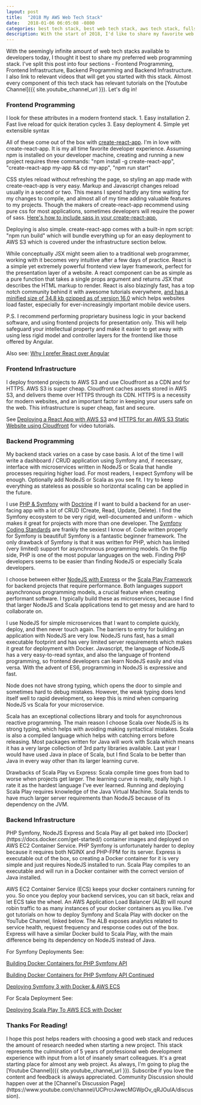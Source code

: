 ```yaml
---
layout: post
title:  "2018 My AWS Web Tech Stack"
date:   2018-01-06 06:05:08 -0800
categories: best tech stack, best web tech stack, aws tech stack, fullstack aws, full stack aws, aws stack, aws, web tech stack
description: With the start of 2018, I'd like to share my favorite web tech stack for AWS. This stack is excellent for web applications of any kind - user facing platforms, sass products, api-driven webservices and more. If you're looking for a tech stack, here's a great place to start.
---
```


With the seemingly infinite amount of web tech stacks available to developers today,
I thought it best to share my preferred web programming stack.
I've split this post into four sections -
Frontend Programming, Frontend Infrastructure, Backend Programming and Backend Infrastructure.
I also link to relevant videos that will get you started with this stack.
Almost every component of this tech stack has relevant tutorials on the [Youtube Channel]({{ site.youtube_channel_url }}).
Let's dig in!

<h3>Frontend Programming</h3>
I look for these attributes in a modern frontend stack.
1. Easy installation
2. Fast live reload for quick iteration cycles
3. Easy deployment
4. Simple yet extensible syntax

All of these come out of the box with [create-react-app](https://github.com/facebookincubator/create-react-app). I'm in love with create-react-app.
It is my all time favorite developer experience. Assuming npm is installed on your developer machine,
creating and running a new project requires three commands:
"npm install -g create-react-app", "create-react-app my-app && cd my-app", "npm run start"

CSS styles reload without refreshing the page, so styling an app made with create-react-app is very easy.
Markup and Javascript changes reload usually in a second or two. This means I spend hardly any time
waiting for my changes to compile, and almost all of my time adding valuable features to my projects. Though the makers
of create-react-app recommend using pure css for most applications, sometimes developers will require
the power of sass. [Here's how to include sass in your create-react-app.](https://www.youtube.com/watch?v=B_zZDa80FVo)

Deploying is also simple. create-react-app comes with a built-in npm script: "npm run build" which will bundle
everything up for an easy deployment to AWS S3 which is covered under the infrastructure section below.

While conceptually JSX might seem alien to a traditional web programmer, working with it becomes very intuitive
after a few days of practice. React is a simple yet extremely powerful frontend view layer framework, perfect for
the presentation layer of a website. A react component can be as simple as a pure function that takes a single props
argument and returns JSX that describes the HTML markup to render. React is also blazingly fast, has a top notch
community behind it with awesome tutorials everywhere,
[and has a minified size of 34.8 kb gzipped as of version 16.0](https://reactjs.org/blog/2017/09/26/react-v16.0.html#reduced-file-size) which helps
websites load faster, especially for ever-increasingly important mobile device users.

P.S. I recommend performing proprietary business logic in your backend software,
and using frontend projects for presentation only. This will help safeguard your intellectual property and make
it easier to get away with using less rigid model and controller layers for the frontend like those offered by Angular.

Also see: [Why I prefer React over Angular](/react/vs/angular/4,/why/is/awesome,/use/react,/angular,/overview/2018/01/05/2018-topics.html)

<h3>Frontend Infrastructure</h3>
I deploy frontend projects to AWS S3 and use Cloudfront as a CDN and for HTTPS. AWS S3 is super cheap. Cloudfront
caches assets stored in AWS S3, and delivers theme over HTTPS through its CDN. HTTPS is a necessity for modern
websites, and an important factor in keeping your users safe on the web. This infrastructure is super cheap, fast
and secure.

See [Deploying a React App with AWS S3](https://www.youtube.com/watch?v=rVj3zc30-8E) and [HTTPS for an AWS S3 Static Website using Cloudfront](https://www.youtube.com/watch?v=_Jw6tHUp6js&t=82s) for video tutorials.

<h3>Backend Programming</h3>
My backend stack varies on a case by case basis. A lot of the time I will write a
dashboard / CRUD application using Symfony and, if necessary, interface with microservices written in
NodeJS or Scala that handle processes requiring higher load. For most readers, I expect Symfony will
be enough. Optionally add NodeJS or Scala as you see fit. I try to keep everything as stateless as possible
so horizontal scaling can be applied in the future.

I use [PHP & Symfony](http://symfony.com/at-a-glance) with [Doctrine](https://symfony.com/doc/current/doctrine.html) if I want to build a backend for
an user-facing app with a lot of CRUD (Create, Read, Update, Delete).
I find the Symfony ecosystem to be very rigid, well-documented and uniform - which makes it great for projects with more than one developer.
The [Symfony Coding Standards](http://symfony.com/doc/current/contributing/code/standards.html#symfony-coding-standards-in-detail) are frankly
the sexiest I know of. Code written properly for Symfony is beautiful! Symfony is a fantastic beginner
framework. The only drawback of Symfony
is that it was written for PHP, which has limited (very limited) support for asynchronous programming models.
On the flip side, PHP is one of the most popular languages on the web. Finding PHP developers seems to be easier
than finding NodeJS or especially Scala developers.

I choose between either [NodeJS with Express](https://expressjs.com/)
or the [Scala Play Framework](https://www.playframework.com/) for backend projects that require
performance. Both languages support asynchronous programming models, a crucial feature when creating performant software.
I typically build these as microservices, because I find that larger NodeJS and Scala applications tend to get messy and
are hard to collaborate on.

I use NodeJS for simple microservices that I want to complete quickly, deploy, and then never touch again.
The barriers to entry for building an application with
NodeJS are very low. NodeJS runs fast, has a small executable footprint and has very limited server requirements
which makes it great for deployment with Docker. Javascript, the language of NodeJS has a very easy-to-read
syntax, and also the language of frontend programming, so frontend developers can learn NodeJS easily and visa versa.
With the advent of ES6, programming in NodeJS is expressive and fast.

Node does not have strong typing,
which opens the door to simple and sometimes hard to debug mistakes. However, the weak typing does lend itself
well to rapid development, so keep this is mind when comparing NodeJS vs Scala for your microservice.

Scala has an exceptional collections library and tools for asynchronous reactive programming. The main reason
I choose Scala over NodeJS is its strong typing, which helps with avoiding making syntactical mistakes. Scala is also
a compiled language which helps with catching errors before releasing. Most packages written for Java will
work with Scala which means it has a very large collection of 3rd party libraries available.
Last year I would have used Java in place of Scala, but I find Scala to be better
than Java in every way other than its larger learning curve.

Drawbacks of Scala Play vs Express: Scala compile time goes from bad to worse when projects get larger. The learning curve
is really, really high. I rate it as the hardest language I've ever learned. Running and deploying Scala Play requires
knowledge of the Java Virtual Machine. Scala tends to have much larger server requirements than NodeJS because of its
dependency on the JVM.

<h3>Backend Infrastructure</h3>
PHP Symfony, NodeJS Express and Scala Play all get baked into [Docker](https://docs.docker.com/get-started/) container images and deployed on
AWS EC2 Container Service. PHP Symfony is unfortunately harder to deploy because it requires both NGINX and PHP-FPM for its
server. Express is executable out of the box, so creating a Docker container for it is very simple and just
requires NodeJS installed to run. Scala Play compiles to an executable and will run in a Docker container with the correct
version of Java installed.

AWS EC2 Container Service (ECS) keeps your docker containers running for you. So once you deploy your backend services,
you can sit back, relax and let ECS take the wheel. An AWS Application Load Balancer (ALB) will round robin traffic
to as many instances of your docker containers as you like. I've got tutorials on how to deploy Symfony and Scala Play
with docker on the YouTube Channel, linked below. The ALB exposes analytics related to service health, request frequency
and response codes out of the box. Express will have a similar Docker build to Scala Play, with the main difference
being its dependency on NodeJS instead of Java.

For Symfony Deployments See:

[Building Docker Containers for PHP Symfony API](https://www.youtube.com/watch?v=W_3nbAKh860)

[Building Docker Containers for PHP Symfony API Continued](https://www.youtube.com/watch?v=N-bEXMhxmY0)

[Deploying Symfony 3 with Docker & AWS ECS](https://www.youtube.com/watch?v=1Sxw2LqJigs)

For Scala Deployment See:

[Deploying Scala Play To AWS ECS with Docker](https://www.youtube.com/watch?v=KCS8bPUtomY)

<h3>Thanks For Reading!</h3>
I hope this post helps readers with choosing a good web stack and reduces the amount of research needed
when starting a new project. This stack represents the culmination of 5 years of professional web development
experience with input from a lot of insanely smart colleagues. It's a great starting place for almost
any web project.
As always, I'm going to plug the [Youtube Channel]({{ site.youtube_channel_url }}). Subscribe if you love the content
and feedback is always appreciated. Community Discussion should happen
over at the [Channel's Discussion Page](https://www.youtube.com/channel/UCPrcrJwwcMGWpOv_qRJOuIA/discussion).

<meta name="twitter:card" content="summary">
<meta name="twitter:site" content="@codewithnate">
<meta name="twitter:creator" content="@codewithnate">
<meta name="twitter:title" content="2018 My AWS Web Tech Stack">
<meta name="twitter:description" content="With the start of 2018, I'd like to share my favorite web tech stack for AWS. This stack is excellent for web applications of any kind - user facing platforms, sass products, api-driven webservices and more. If you're looking for a tech stack, here's a great place to start.">